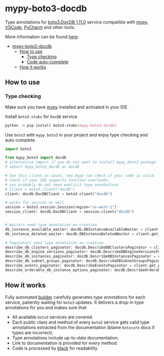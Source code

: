 # mypy-boto3-docdb

Type annotations for
[boto3.DocDB 1.11.0](https://boto3.amazonaws.com/v1/documentation/api/1.11.0/reference/services/docdb.html#DocDB) service
compatible with [mypy](https://github.com/python/mypy), [VSCode](https://code.visualstudio.com/),
[PyCharm](https://www.jetbrains.com/pycharm/) and other tools.

More information can be found [here](https://vemel.github.io/mypy_boto3/).

- [mypy-boto3-docdb](#mypy-boto3-docdb)
  - [How to use](#how-to-use)
    - [Type checking](#type-checking)
    - [Code auto-complete](#code-auto-complete)
  - [How it works](#how-it-works)

## How to use

### Type checking

Make sure you have [mypy](https://github.com/python/mypy) installed and activated in your IDE.

Install `boto3-stubs` for `DocDB` service.

```bash
python -m pip install boto3-stubs[mypy-boto3-docdb]
```

Use `boto3` with `mypy_boto3` in your project and enjoy type checking and auto-complete.

```python
import boto3

from mypy_boto3 import docdb
# alternative import if you do not want to install mypy_boto3 package
# import mypy_boto3_docdb as docdb

# Use this client as usual, now mypy can check if your code is valid.
# Check if your IDE supports function overloads,
# you probably do not need explicit type annotations
# client = boto3.client("docdb")
client: docdb.DocDBClient = boto3.client("docdb")

# works for session as well
session = boto3.session.Session(region="us-west-1")
session_client: docdb.DocDBClient = session.client("docdb")


# Waiters need type annotation on creation
db_instance_available_waiter: docdb.DBInstanceAvailableWaiter = client.get_waiter("db_instance_available")
db_instance_deleted_waiter: docdb.DBInstanceDeletedWaiter = client.get_waiter("db_instance_deleted")

# Paginators need type annotation on creation
describe_db_clusters_paginator: docdb.DescribeDBClustersPaginator = client.get_paginator("describe_db_clusters")
describe_db_engine_versions_paginator: docdb.DescribeDBEngineVersionsPaginator = client.get_paginator("describe_db_engine_versions")
describe_db_instances_paginator: docdb.DescribeDBInstancesPaginator = client.get_paginator("describe_db_instances")
describe_db_subnet_groups_paginator: docdb.DescribeDBSubnetGroupsPaginator = client.get_paginator("describe_db_subnet_groups")
describe_events_paginator: docdb.DescribeEventsPaginator = client.get_paginator("describe_events")
describe_orderable_db_instance_options_paginator: docdb.DescribeOrderableDBInstanceOptionsPaginator = client.get_paginator("describe_orderable_db_instance_options")
```

## How it works

Fully automated [builder](https://github.com/vemel/mypy_boto3) carefully generates
type annotations for each service, patiently waiting for `boto3` updates. It delivers
a drop-in type annotations for you and makes sure that:

- All available `boto3` services are covered.
- Each public class and method of every `boto3` service gets valid type annotations
  extracted from the documentation (blame `botocore` docs if types are incorrect).
- Type annotations include up-to-date documentation.
- Link to documentation is provided for every method.
- Code is processed by [black](https://github.com/psf/black) for readability.